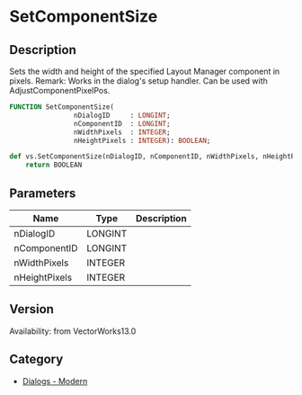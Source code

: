 # SetComponentSize

## Description
Sets the width and height of the specified Layout Manager component in pixels. 
Remark: Works in the dialog's setup handler. Can be used with AdjustComponentPixelPos.

```pascal
FUNCTION SetComponentSize(
				nDialogID     : LONGINT;
				nComponentID  : LONGINT;
				nWidthPixels  : INTEGER;
				nHeightPixels : INTEGER): BOOLEAN;
```

```python
def vs.SetComponentSize(nDialogID, nComponentID, nWidthPixels, nHeightPixels):
    return BOOLEAN
```

## Parameters
|Name|Type|Description|
|---|---|---|
|nDialogID|LONGINT|   |
|nComponentID|LONGINT|   |
|nWidthPixels|INTEGER|   |
|nHeightPixels|INTEGER|   |

## Version
Availability: from VectorWorks13.0

## Category
* [Dialogs - Modern](../Categories/Dialogs%20-%20Modern.md)
